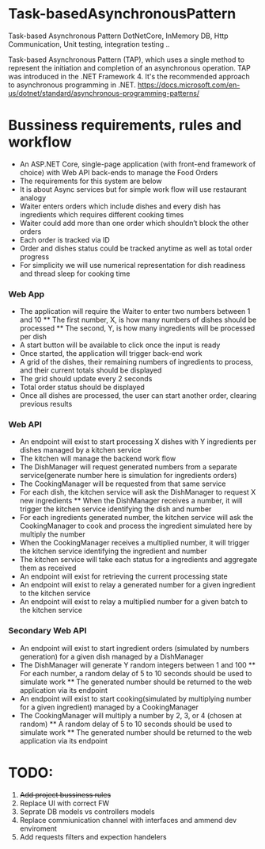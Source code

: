 # Task-basedAsynchronousPattern
Task-based Asynchronous Pattern DotNetCore,  InMemory DB, Http Communication, Unit testing, integration testing ..

Task-based Asynchronous Pattern (TAP), which uses a single method to represent the initiation and completion of an asynchronous operation. 
TAP was introduced in the .NET Framework 4. It's the recommended approach to asynchronous programming in .NET.
https://docs.microsoft.com/en-us/dotnet/standard/asynchronous-programming-patterns/

# Bussiness requirements, rules and workflow
* An ASP.NET Core, single-page application (with front-end framework of choice) with Web API back-ends to manage the Food Orders 
* The requirements for this system are below
* It is about Async services but for simple work flow will use restaurant analogy
* Waiter enters orders which include dishes and every dish has ingredients which requires different cooking times
* Waiter could add more than one order which shouldn’t block the other orders
* Each order is tracked via ID
* Order and dishes status could be tracked anytime as well as total order progress
* For simplicity we will use numerical representation for dish readiness and thread sleep for cooking time 
### Web App
 *	The application will require the Waiter to enter two numbers between 1 and 10
 **	The first number, X, is how many numbers of dishes should be processed
 **	The second, Y, is how many ingredients will be processed per dish
*	A start button will be available to click once the input is ready
*	Once started, the application will trigger back-end work
*	A grid of the dishes, their remaining numbers of ingredients to process, and their current totals should be displayed
*	The grid should update every 2 seconds
*	Total order status should be displayed
*	Once all dishes are processed, the user can start another order, clearing previous results
### Web API
*	An endpoint will exist to start processing X dishes with Y ingredients per dishes managed by a kitchen service
*	The kitchen will manage the backend work flow
*	The DishManager will request generated numbers from a separate service(generate number here is simulation for ingredients orders)
*	The CookingManager will be requested from that same service
*	For each dish, the kitchen service will ask the DishManager to request X new ingredients
**	When the DishManager receives a number, it will trigger the kitchen service identifying the dish and number
* For each ingredients generated number, the kitchen service will ask the CookingManager to cook and process the ingredient simulated here by multiply the number
*	When the CookingManager receives a multiplied number, it will trigger the kitchen service identifying the ingredient and number
*	The kitchen service will take each status for a ingredients and aggregate them as received
*	An endpoint will exist for retrieving the current processing state
*	An endpoint will exist to relay a generated number for a given ingredient to the kitchen service
*	An endpoint will exist to relay a multiplied number for a given batch to the kitchen service
### Secondary Web API 
*	An endpoint will exist to start ingredient orders (simulated by numbers generation) for a given dish managed by a DishManager
*	The DishManager will generate Y random integers between 1 and 100
**	For each number, a random delay of 5 to 10 seconds should be used to simulate work
** The generated number should be returned to the web application via its endpoint
*	An endpoint will exist to start cooking(simulated by multiplying number for a given ingredient) managed by a CookingManager
*	The CookingManager will multiply a number by 2, 3, or 4 (chosen at random)
**	A random delay of 5 to 10 seconds should be used to simulate work
** The generated number should be returned to the web application via its endpoint


# TODO:
1. ~~Add project bussiness rules~~
2. Replace UI with correct FW
3. Seprate DB models vs controllers models
4. Replace commiunication channel with interfaces and ammend dev enviroment
5. Add requests filters and expection handelers 
